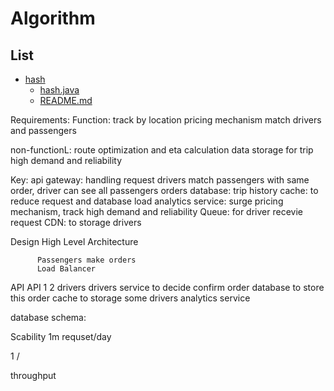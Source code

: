 
# Algorithm

## List
- [hash](hash)
  - [hash.java](hash/hash.java)
  - [README.md](hash/README.md)











Requirements:
Function:
track by location
pricing mechanism
match drivers and passengers


non-functionL:
route optimization and eta calculation
data storage for trip
high demand and reliability

Key:
api gateway: handling request
drivers match passengers with same order, driver can see all passengers orders
database: trip history
cache: to reduce request and database load
analytics service: surge pricing mechanism, track high demand and reliability
Queue: for driver recevie request 
CDN: to storage drivers

Design High Level Architecture

          Passengers make orders
          Load Balancer
API                         API
1                           2
drivers                     drivers
service to decide confirm order
database to store this order            cache to storage some drivers
analytics service



database schema: 



Scability
1m requset/day

1 / 

throughput

